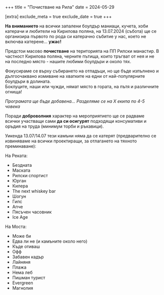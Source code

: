 +++
title = "Почистване на Рила"
date = 2024-05-29

[extra]
exclude_meta = true
exclude_date = true
+++

**На вниманието** на всички запалени боулдър маниаци, кучета, хоби катерачи и любители на Кирилова поляна,
на 13.07.2024 (събота) ще се организира първото по рода си катерачно събитие у нас, което не включва катерене... **ужас!**

Предстои масово **почистване** на територията на ПП Рилски манастир.
В частност Кирилова поляна, черните пътища, които тръгват от нея и не на последно място - нашите любими боулдъри и около тях.

Фокусираме се върху събирането на отпадъци, но ще бъде изпълнено и дългоочаквано измиване на хватките на едни от най-популярните боулдъри в долината.  
Боклуците, наши или чужди, нямат място в гората, на пътя и различните огнища!

_Програмата ще бъде добавена..._
_Разделяме се на X екипа по 4-5 човека_

Поради **доброволния** характер на мероприятието ще се радваме всички участващи сами **да си осигурят** подходящи консумативи и оръдия на труда (минимум торби и ръкавици).

Уикенда 13.07/14.07 тези камъни няма да се катерят (предварително се извиняваме на всички проектиращи, за отлагането на тяхното преминаване):

<div class="flex2-auto">
<div class="left">

На Реката:
- Бездната
- Маската
- Рилски спортист
- Юрган
- Килера
- The next whiskey bar
- Шогун
- Гипс
- Апче
- Пясъчен часовник
- Ice Age
</div>


<div class="right">

На Моста:
- Може би
- Едва ли не (и камъните около него)
- Къде отиваш
- Офф
- Забавен кадър
- Лайняня
- Плажа
- Нема леб
- Пишман турист
- Evergreen
- Магнолия
</div>
</div>
